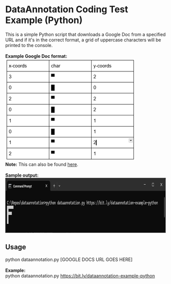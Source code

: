 # DataAnnotation Coding Test Example (Python)
This is a simple Python script that downloads a Google Doc from a specified URL and if it's in the correct format, a grid of uppercase characters will be printed to the console.
<br/><br/>
**Example Google Doc format:**<br/>
<img src="images/dataannotation-example-doc.png" alt="Example Document" width="408" height="319">
<br/>
**Note:** This can also be found <a href="https://bit.ly/dataannotation-example-python">here</a>.
<br/><br/>
**Sample output:**<br/>
<img src="images/dataannotation-sample-output.png" alt="Sample Output" width="889" height="172">
<br/>

## Usage
python dataannotation.py [GOOGLE DOCS URL GOES HERE]
<br/><br/>
**Example:**<br/>
python dataannotation.py https://bit.ly/dataannotation-example-python